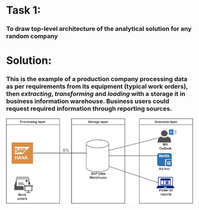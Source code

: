 # Task 1: 
### To draw top-level architecture of the analytical solution for any random company

# Solution:
### This is the example of a production company **processing** data as per requirements from its equipment (typical work orders), then *extracting*, *transforming* and *loading* with a **storage** it in business information warehouse. **Business** users could request required information through reporting sources. 

![Architecture of the layers](layers.jpg)



